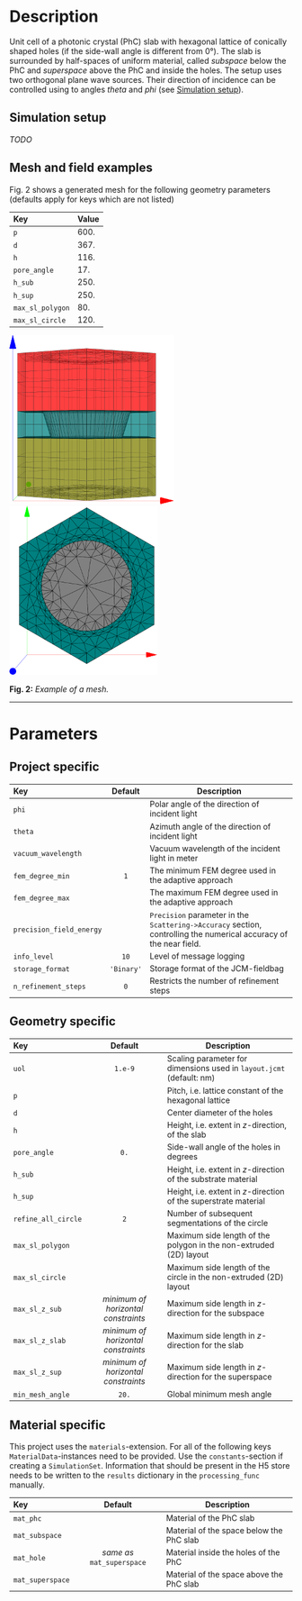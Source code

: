 # Description

Unit cell of a photonic crystal (PhC) slab with hexagonal lattice of conically shaped holes (if the side-wall angle is different from 0°). The slab is surrounded by half-spaces of uniform material, called *subspace* below the PhC and *superspace* above the PhC and inside the holes. The setup uses two orthogonal plane wave sources. Their direction of incidence can be controlled using to angles *theta* and *phi* (see [Simulation setup](#Simulation-setup)).

## Simulation setup

*TODO*

## Mesh and field examples

Fig. 2 shows a generated mesh for the following geometry parameters (defaults apply for keys which are not listed)

Key | Value
:--- |-------
`p` | 600.
`d` | 367.
`h` | 116.
`pore_angle` | 17.
`h_sub` | 250.
`h_sup` | 250.
`max_sl_polygon` | 80.
`max_sl_circle` | 120.

![Mesh side-view][mesh_1] ![Mesh top-view][mesh_2]

**Fig. 2:** *Example of a mesh.*

------

[mesh_1]: example_mesh_1.png "Example mesh side"
[mesh_2]: example_mesh_2.png "Example mesh top"

# Parameters

## Project specific

Key | Default | Description
:---|:-------:| -----------
`phi` |  | Polar angle of the direction of incident light
`theta` |  | Azimuth angle of the direction of incident light
`vacuum_wavelength` |  | Vacuum wavelength of the incident light in meter
`fem_degree_min` | `1` | The minimum FEM degree used in the adaptive approach
`fem_degree_max` | | The maximum FEM degree used in the adaptive approach
`precision_field_energy` |  | `Precision` parameter in the `Scattering->Accuracy` section, controlling the numerical accuracy of the near field.
`info_level` | `10` | Level of message logging
`storage_format` | `'Binary'` | Storage format of the JCM-fieldbag
`n_refinement_steps` | `0` | Restricts the number of refinement steps


## Geometry specific

Key | Default | Description
:---|:-------:| -----------
`uol` | `1.e-9` | Scaling parameter for dimensions used in `layout.jcmt` (default: nm)
`p` |  | Pitch, i.e. lattice constant of the hexagonal lattice
`d` |  | Center diameter of the holes
`h` |  | Height, i.e. extent in *z*-direction, of the slab
`pore_angle` | `0.` | Side-wall angle of the holes in degrees
`h_sub` |  | Height, i.e. extent in *z*-direction of the substrate material
`h_sup` |  | Height, i.e. extent in *z*-direction of the superstrate material
`refine_all_circle` | `2` | Number of subsequent segmentations of the circle
`max_sl_polygon` | | Maximum side length of the polygon in the non-extruded (2D) layout
`max_sl_circle` | | Maximum side length of the circle in the non-extruded (2D) layout
`max_sl_z_sub` | *minimum of horizontal constraints* | Maximum side length in *z*-direction for the subspace
`max_sl_z_slab` | *minimum of horizontal constraints* | Maximum side length in *z*-direction for the slab
`max_sl_z_sup` | *minimum of horizontal constraints* | Maximum side length in *z*-direction for the superspace
`min_mesh_angle` | `20.` | Global minimum mesh angle


## Material specific

This project uses the `materials`-extension. For all of the following keys `MaterialData`-instances need to be provided. Use the `constants`-section if creating a `SimulationSet`. Information that should be present in the H5 store needs to be written to the `results` dictionary in the `processing_func` manually.

Key | Default | Description
:---|:-------:| -----------
`mat_phc` | | Material of the PhC slab
`mat_subspace` | | Material of the space below the PhC slab
`mat_hole` | *same as* `mat_superspace` | Material inside the holes of the PhC
`mat_superspace` | | Material of the space above the PhC slab

